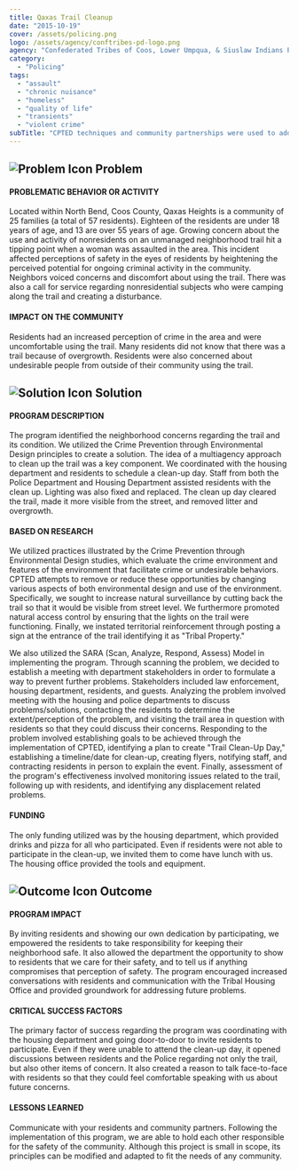 ```yaml
---
title: Qaxas Trail Cleanup
date: "2015-10-19"
cover: /assets/policing.png
logo: /assets/agency/conftribes-pd-logo.png
agency: "Confederated Tribes of Coos, Lower Umpqua, & Siuslaw Indians Police Department"
category:
  - "Policing"
tags:
  - "assault"
  - "chronic nuisance"
  - "homeless"
  - "quality of life"
  - "transients"
  - "violent crime"
subTitle: "CPTED techniques and community partnerships were used to address crime and increase residents' perception of safety on a local recreation trail."
---
```


## ![Problem Icon](https://github.com/google/material-design-icons/raw/master/alert/1x_web/ic_error_outline_black_48dp.png "Problem") Problem

#### PROBLEMATIC BEHAVIOR OR ACTIVITY

Located within North Bend, Coos County, Qaxas Heights is a community of 25 families (a total of 57 residents). Eighteen of the residents are under 18 years of age, and 13 are over 55 years of age. Growing concern about the use and activity of nonresidents on an unmanaged neighborhood trail hit a tipping point when a woman was assaulted in the area. This incident affected perceptions of safety in the eyes of residents by heightening the perceived potential for ongoing criminal activity in the community. Neighbors voiced concerns and discomfort about using the trail. There was also a call for service regarding nonresidential subjects who were camping along the trail and creating a disturbance.

#### IMPACT ON THE COMMUNITY

Residents had an increased perception of crime in the area and were uncomfortable using the trail. Many residents did not know that there was a trail because of overgrowth. Residents were also concerned about undesirable people from outside of their community using the trail.

## ![Solution Icon](https://github.com/google/material-design-icons/raw/master/action/1x_web/ic_lightbulb_outline_black_48dp.png "Solution") Solution

#### PROGRAM DESCRIPTION

The program identified the neighborhood concerns regarding the trail and its condition. We utilized the Crime Prevention through Environmental Design principles to create a solution. The idea of a multiagency approach to clean up the trail was a key component. We coordinated with the housing department and residents to schedule a clean-up day. Staff from both the Police Department and Housing Department assisted residents with the clean up. Lighting was also fixed and replaced. The clean up day cleared the trail, made it more visible from the street, and removed litter and overgrowth.

#### BASED ON RESEARCH

We utilized practices illustrated by the Crime Prevention through Environmental Design studies, which evaluate the crime environment and features of the environment that facilitate crime or undesirable behaviors. CPTED attempts to remove or reduce these opportunities by changing various aspects of both environmental design and use of the environment. Specifically, we sought to increase natural surveillance by cutting back the trail so that it would be visible from street level. We furthermore promoted natural access control by ensuring that the lights on the trail were functioning. Finally, we instated territorial reinforcement through posting a sign at the entrance of the trail identifying it as "Tribal Property."

We also utilized the SARA (Scan, Analyze, Respond, Assess) Model in implementing the program. Through scanning the problem, we decided to establish a meeting with department stakeholders in order to formulate a way to prevent further problems. Stakeholders included law enforcement, housing department, residents, and guests. Analyzing the problem involved meeting with the housing and police departments to discuss problems/solutions, contacting the residents to determine the extent/perception of the problem, and visiting the trail area in question with residents so that they could discuss their concerns. Responding to the problem involved establishing goals to be achieved through the implementation of CPTED, identifying a plan to create "Trail Clean-Up Day," establishing a timeline/date for clean-up, creating flyers, notifying staff, and contracting residents in person to explain the event. Finally, assessment of the program's effectiveness involved monitoring issues related to the trail, following up with residents, and identifying any displacement related problems.

#### FUNDING

The only funding utilized was by the housing department, which provided drinks and pizza for all who participated. Even if residents were not able to participate in the clean-up, we invited them to come have lunch with us. The housing office provided the tools and equipment.

## ![Outcome Icon](https://github.com/google/material-design-icons/raw/master/action/1x_web/ic_view_list_black_48dp.png "Outcome") Outcome

#### PROGRAM IMPACT

By inviting residents and showing our own dedication by participating, we empowered the residents to take responsibility for keeping their neighborhood safe. It also allowed the department the opportunity to show to residents that we care for their safety, and to tell us if anything compromises that perception of safety. The program encouraged increased conversations with residents and communication with the Tribal Housing Office and provided groundwork for addressing future problems.

#### CRITICAL SUCCESS FACTORS

The primary factor of success regarding the program was coordinating with the housing department and going door-to-door to invite residents to participate. Even if they were unable to attend the clean-up day, it opened discussions between residents and the Police regarding not only the trail, but also other items of concern. It also created a reason to talk face-to-face with residents so that they could feel comfortable speaking with us about future concerns.

#### LESSONS LEARNED

Communicate with your residents and community partners. Following the implementation of this program, we are able to hold each other responsible for the safety of the community. Although this project is small in scope, its principles can be modified and adapted to fit the needs of any community.
